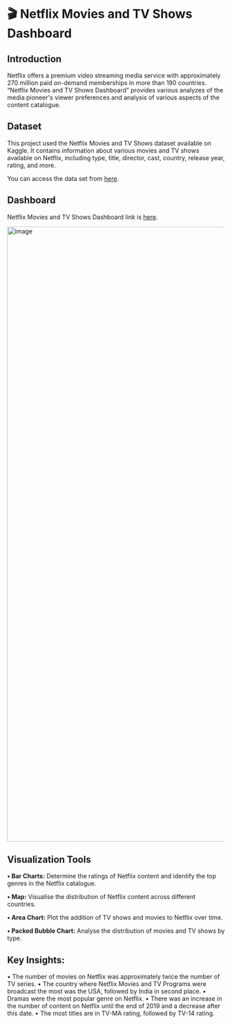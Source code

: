 # 🎬 Netflix Movies and TV Shows Dashboard
 
## **Introduction**
Netflix offers a premium video streaming media service with approximately 270 million paid on-demand memberships in more than 190 countries. 
“Netflix Movies and TV Shows Dashboard” provides various analyzes of the media pioneer's viewer preferences
and analysis of various aspects of the content catalogue.

## **Dataset**
This project used the Netflix Movies and TV Shows dataset available on Kaggle. It contains information about various movies and TV shows available on Netflix, including type, title, director, cast, country, release year, rating, and more.

You can access the data set from [here](https://www.kaggle.com/datasets/shivamb/netflix-shows?resource=download).

## **Dashboard**
Netflix Movies and TV Shows Dashboard link is [here](https://public.tableau.com/app/profile/cigdem.sahin/viz/Netflix_17129697361510/Netflix).

<img width="1425" alt="image" src="https://github.com/Cigdem-Sahin/-Netflix-Movies-and-TV-Shows-Dashboard-/assets/166864144/0979c97d-e6d1-4c44-9da1-630c0ffa5f7a">

 
## **Visualization Tools**

**•	Bar Charts:** Determine the ratings of Netflix content and identify the top genres in the Netflix catalogue.

**•	Map:** Visualise the distribution of Netflix content across different countries.

**•	Area Chart:** Plot the addition of TV shows and movies to Netflix over time.

**•	Packed Bubble Chart:** Analyse the distribution of movies and TV shows by type.

## **Key Insights:**

•	The number of movies on Netflix was approximately twice the number of TV series.
•	The country where Netflix Movies and TV Programs were broadcast the most was the USA, followed by India in second place.
•	Dramas were the most popular genre on Netflix.
•	There was an increase in the number of content on Netflix until the end of 2019 and a decrease after this date.
•	The most titles are in TV-MA rating, followed by TV-14 rating.

